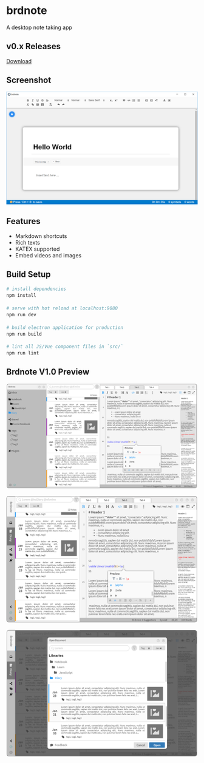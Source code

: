 # brdnote

A desktop note taking app

## v0.x Releases

[Download](https://github.com/oxdc/brdnote/releases)

## Screenshot

![Screenshot 1.png](./imgs/Screenshot_1.png)

## Features

+ Markdown shortcuts
+ Rich texts
+ KATEX supported
+ Embed videos and images

## Build Setup

``` bash
# install dependencies
npm install

# serve with hot reload at localhost:9080
npm run dev

# build electron application for production
npm run build

# lint all JS/Vue component files in `src/`
npm run lint
```

## Brdnote V1.0 Preview

![brdnote_v1_preview_1.PNG](./imgs/brdnote_v1_preview_1.PNG)

![brdnote_v1_preview_2.PNG](./imgs/brdnote_v1_preview_2.PNG)

![brdnote_v1_preview_3.PNG](./imgs/brdnote_v1_preview_3.PNG)